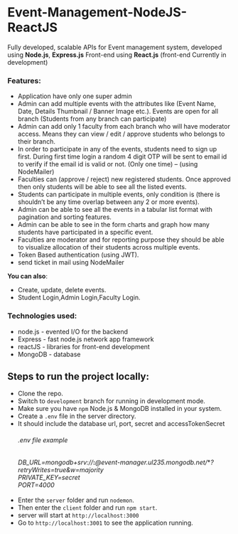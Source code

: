 # Event-Management-NodeJS-ReactJS

Fully developed, scalable APIs for Event management system, developed using **Node.js**, **Express.js**
Front-end using **React.js** (front-end Currently in development)

### Features:

- Application have only one super admin
- Admin can add multiple events with the attributes like (Event Name, Date, Details
  Thumbnail / Banner Image etc.). Events are open for all branch (Students from any branch can participate)
- Admin can add only 1 faculty from each branch who will have moderator access.
  Means they can view / edit / approve students who belongs to their branch.
- In order to participate in any of the events, students need to sign up first. During
  first time login a random 4 digit OTP will be sent to email id to verify if the email
  id is valid or not. (Only one time) – (using NodeMailer)
- Faculties can (approve / reject) new registered students. Once approved then
  only students will be able to see all the listed events.
- Students can participate in multiple events, only condition is (there is shouldn’t be any time overlap between any 2 or more events).
- Admin can be able to see all the events in a tabular list format with pagination and sorting features.
- Admin can be able to see in the form charts and graph how many students have participated in a specific event.
- Faculties are moderator and for reporting purpose they should be able to visualize
  allocation of their students across multiple events.
- Token Based authentication (using JWT).
- send ticket in mail using NodeMailer

**You can also**:

- Create, update, delete events.
- Student Login,Admin Login,Faculty Login.

### Technologies used:

- node.js - evented I/O for the backend
- Express - fast node.js network app framework
- reactJS - libraries for front-end development
- MongoDB - database

## Steps to run the project locally: 
* Clone the repo.
* Switch to `development` branch for running in development mode.
* Make sure you have `npm` Node.js & MongoDB installed in your system.
* Create a `.env` file in the server directory.
* It should include the database url, port, secret and accessTokenSecret
  ###### .env file example
  *DB_URL=mongodb+srv://***:***@event-manager.ul235.mongodb.net/***?retryWrites=true&w=majority*<br/>
  *PRIVATE_KEY=secret*<br/>
  *PORT=4000*<br/>
  <br/>
* Enter the `server` folder and run `nodemon`.
* Then enter the `client` folder and run `npm start`.
* server will start at `http://localhost:3000`
* Go to `http://localhost:3001` to see the application running.
